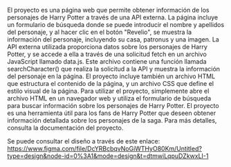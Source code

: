 El proyecto es una página web que permite obtener información de los personajes de Harry Potter a través de una API externa.
La página incluye un formulario de búsqueda donde se puede introducir el nombre y apellidos del personaje, y al hacer clic en el botón "Revelio", se muestra la información del personaje, incluyendo su casa, patronus y una imagen.
La API externa utilizada proporciona datos sobre los personajes de Harry Potter, y se accede a ella a través de una solicitud fetch en un archivo JavaScript llamado data.js. Este archivo contiene una función llamada searchCharacter() que realiza la solicitud a la API y muestra la información del personaje en la página.
El proyecto incluye también un archivo HTML que estructura el contenido de la página, y un archivo CSS que define el estilo visual de la página.
Para utilizar el proyecto, simplemente abre el archivo HTML en un navegador web y utiliza el formulario de búsqueda para buscar información sobre los personajes de Harry Potter.
El proyecto es una herramienta útil para los fans de Harry Potter que deseen obtener información detallada sobre los personajes de la saga.
Para más detalles, consulta la documentación del proyecto.

Se puede consultar el diseño a través de este enlace: https://www.figma.com/file/DcYRBcbqvNoGiWTHyO80Km/Untitled?type=design&node-id=0%3A1&mode=design&t=dtmwiLqpuDZkwxLI-1

